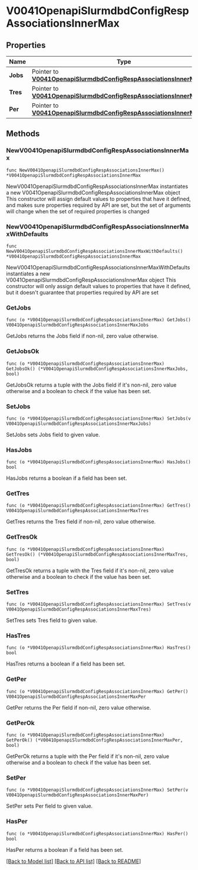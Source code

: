 # V0041OpenapiSlurmdbdConfigRespAssociationsInnerMax

## Properties

Name | Type | Description | Notes
------------ | ------------- | ------------- | -------------
**Jobs** | Pointer to [**V0041OpenapiSlurmdbdConfigRespAssociationsInnerMaxJobs**](V0041OpenapiSlurmdbdConfigRespAssociationsInnerMaxJobs.md) |  | [optional] 
**Tres** | Pointer to [**V0041OpenapiSlurmdbdConfigRespAssociationsInnerMaxTres**](V0041OpenapiSlurmdbdConfigRespAssociationsInnerMaxTres.md) |  | [optional] 
**Per** | Pointer to [**V0041OpenapiSlurmdbdConfigRespAssociationsInnerMaxPer**](V0041OpenapiSlurmdbdConfigRespAssociationsInnerMaxPer.md) |  | [optional] 

## Methods

### NewV0041OpenapiSlurmdbdConfigRespAssociationsInnerMax

`func NewV0041OpenapiSlurmdbdConfigRespAssociationsInnerMax() *V0041OpenapiSlurmdbdConfigRespAssociationsInnerMax`

NewV0041OpenapiSlurmdbdConfigRespAssociationsInnerMax instantiates a new V0041OpenapiSlurmdbdConfigRespAssociationsInnerMax object
This constructor will assign default values to properties that have it defined,
and makes sure properties required by API are set, but the set of arguments
will change when the set of required properties is changed

### NewV0041OpenapiSlurmdbdConfigRespAssociationsInnerMaxWithDefaults

`func NewV0041OpenapiSlurmdbdConfigRespAssociationsInnerMaxWithDefaults() *V0041OpenapiSlurmdbdConfigRespAssociationsInnerMax`

NewV0041OpenapiSlurmdbdConfigRespAssociationsInnerMaxWithDefaults instantiates a new V0041OpenapiSlurmdbdConfigRespAssociationsInnerMax object
This constructor will only assign default values to properties that have it defined,
but it doesn't guarantee that properties required by API are set

### GetJobs

`func (o *V0041OpenapiSlurmdbdConfigRespAssociationsInnerMax) GetJobs() V0041OpenapiSlurmdbdConfigRespAssociationsInnerMaxJobs`

GetJobs returns the Jobs field if non-nil, zero value otherwise.

### GetJobsOk

`func (o *V0041OpenapiSlurmdbdConfigRespAssociationsInnerMax) GetJobsOk() (*V0041OpenapiSlurmdbdConfigRespAssociationsInnerMaxJobs, bool)`

GetJobsOk returns a tuple with the Jobs field if it's non-nil, zero value otherwise
and a boolean to check if the value has been set.

### SetJobs

`func (o *V0041OpenapiSlurmdbdConfigRespAssociationsInnerMax) SetJobs(v V0041OpenapiSlurmdbdConfigRespAssociationsInnerMaxJobs)`

SetJobs sets Jobs field to given value.

### HasJobs

`func (o *V0041OpenapiSlurmdbdConfigRespAssociationsInnerMax) HasJobs() bool`

HasJobs returns a boolean if a field has been set.

### GetTres

`func (o *V0041OpenapiSlurmdbdConfigRespAssociationsInnerMax) GetTres() V0041OpenapiSlurmdbdConfigRespAssociationsInnerMaxTres`

GetTres returns the Tres field if non-nil, zero value otherwise.

### GetTresOk

`func (o *V0041OpenapiSlurmdbdConfigRespAssociationsInnerMax) GetTresOk() (*V0041OpenapiSlurmdbdConfigRespAssociationsInnerMaxTres, bool)`

GetTresOk returns a tuple with the Tres field if it's non-nil, zero value otherwise
and a boolean to check if the value has been set.

### SetTres

`func (o *V0041OpenapiSlurmdbdConfigRespAssociationsInnerMax) SetTres(v V0041OpenapiSlurmdbdConfigRespAssociationsInnerMaxTres)`

SetTres sets Tres field to given value.

### HasTres

`func (o *V0041OpenapiSlurmdbdConfigRespAssociationsInnerMax) HasTres() bool`

HasTres returns a boolean if a field has been set.

### GetPer

`func (o *V0041OpenapiSlurmdbdConfigRespAssociationsInnerMax) GetPer() V0041OpenapiSlurmdbdConfigRespAssociationsInnerMaxPer`

GetPer returns the Per field if non-nil, zero value otherwise.

### GetPerOk

`func (o *V0041OpenapiSlurmdbdConfigRespAssociationsInnerMax) GetPerOk() (*V0041OpenapiSlurmdbdConfigRespAssociationsInnerMaxPer, bool)`

GetPerOk returns a tuple with the Per field if it's non-nil, zero value otherwise
and a boolean to check if the value has been set.

### SetPer

`func (o *V0041OpenapiSlurmdbdConfigRespAssociationsInnerMax) SetPer(v V0041OpenapiSlurmdbdConfigRespAssociationsInnerMaxPer)`

SetPer sets Per field to given value.

### HasPer

`func (o *V0041OpenapiSlurmdbdConfigRespAssociationsInnerMax) HasPer() bool`

HasPer returns a boolean if a field has been set.


[[Back to Model list]](../README.md#documentation-for-models) [[Back to API list]](../README.md#documentation-for-api-endpoints) [[Back to README]](../README.md)


